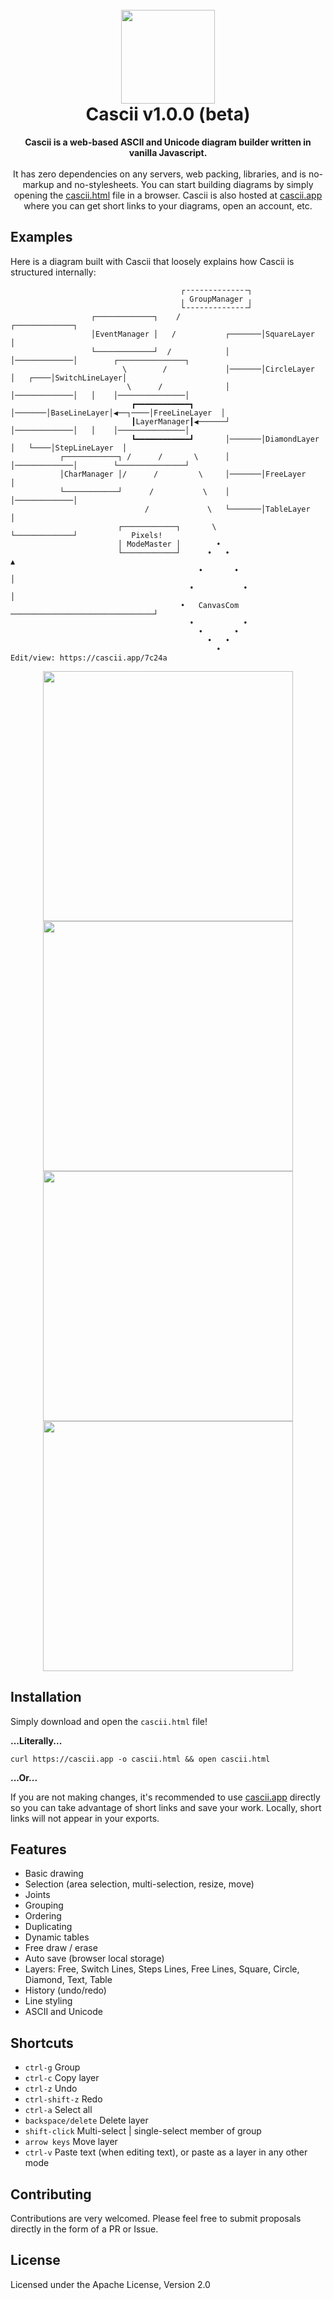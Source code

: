 <h1 align="center">
<br>
<img src="https://i.postimg.cc/FzK68HLQ/cascii-logo.png" width="150">
<br>
Cascii v1.0.0 (beta)

</h1>
<p align="center">
<b>Cascii is a web-based ASCII and Unicode diagram builder written in vanilla Javascript.</b>
<br><br>
It has zero dependencies on any servers, web packing, libraries, and is no-markup and no-stylesheets. You can start building diagrams by simply opening the <a href="https://github.com/casparwylie/cascii-core/blob/main/cascii.html">cascii.html</a> file in a browser. Cascii is also hosted at <a href="https://cascii.app">cascii.app</a> where you can get short links to your diagrams, open an account, etc. 

## Examples
Here is a diagram built with Cascii that loosely explains how Cascii is structured internally:
</p>

```
                                      ┌╶╶╶╶╶╶╶╶╶╶╶╶╶╶┐                                          
                                      ╷ GroupManager ╷                                          
                                      └╶╶╶╶╶╶╶╶╶╶╶╶╶╶┘                                          
                  ┌─────────────┐    /                  ┌─────────────┐                         
                  │EventManager │   /           ┌───────│SquareLayer  │                         
                  └─────────────┘  /            │       │─────────────│        ┌───────────────┐
                         \        /             │───────│CircleLayer  │   ┌────│SwitchLineLayer│
                          \      /              │       │─────────────│   │    │───────────────│
                           ┏━━━━━━━━━━━━┓       │───────│BaseLineLayer│◀──┐────│FreeLineLayer  │
                           ┃LayerManager┃◀──────┘       │─────────────│   │    │───────────────│
                           ┗━━━━━━━━━━━━┛       │───────│DiamondLayer │   └────│StepLineLayer  │
           ┌────────────┐ /      /       \      │       │─────────────│        └───────────────┘
           │CharManager │/      /         \     │───────│FreeLayer    │                         
           └────────────┘      /           \    │       │─────────────│                         
                              /             \   └───────│TableLayer   │                         
                        ┌────────────┐       \          └─────────────┘            Pixels!      
                        │ ModeMaster │        •                                                 
                        └────────────┘      •   •                                     ▲         
                                          •       •                                   │         
                                        •           •                                 │         
                                      •   CanvasCom   ────────────────────────────────┘         
                                        •           •                                           
                                          •       •                                             
                                            •   •                                               
                                              • 
Edit/view: https://cascii.app/7c24a  
```


<p align="center">
<img src="https://s3.gifyu.com/images/bbjaw.gif" width=400>
<img src="https://s3.gifyu.com/images/bbjV1.gif" width=400>
<img src="https://s3.gifyu.com/images/bbjfv.gif" width=400>
<img src="https://s3.gifyu.com/images/bbjf7.gif" width=400>
</p>

## Installation
Simply download and open the `cascii.html` file!

<b>...Literally...</b>

`curl https://cascii.app -o cascii.html && open cascii.html`
 
<b>...Or...</b>

If you are not making changes, it's recommended to use <a href="https://casci.app">cascii.app</a>
directly so you can take advantage of short links and save your work. Locally, short links will not appear in your exports.
## Features

- Basic drawing
- Selection (area selection, multi-selection, resize, move)
- Joints
- Grouping
- Ordering
- Duplicating
- Dynamic tables
- Free draw / erase
- Auto save (browser local storage)
- Layers: Free, Switch Lines, Steps Lines, Free Lines, Square, Circle, Diamond, Text, Table
- History (undo/redo)
- Line styling
- ASCII and Unicode

## Shortcuts

- `ctrl-g`             Group
- `ctrl-c`             Copy layer
- `ctrl-z`             Undo
- `ctrl-shift-z`       Redo
- `ctrl-a`             Select all
- `backspace/delete`   Delete layer
- `shift-click`        Multi-select | single-select member of group
- `arrow keys`         Move layer
- `ctrl-v`             Paste text (when editing text), or paste as a layer in any other mode



## Contributing
Contributions are very welcomed. Please feel free to submit proposals directly in the form of a PR or Issue. 
## License
Licensed under the Apache License, Version 2.0
